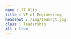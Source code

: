 ```yaml
---
name : JT Olio
title : VP of Engineering
headshot : /img/team/jt.jpg
class : leadership
all : true
---
```

